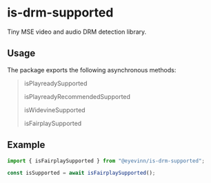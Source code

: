 # is-drm-supported

Tiny MSE video and audio DRM detection library.

## Usage

The package exports the following asynchronous methods:

> isPlayreadySupported
> 
> isPlayreadyRecommendedSupported
> 
> isWidevineSupported
> 
> isFairplaySupported

## Example

```typescript
import { isFairplaySupported } from "@eyevinn/is-drm-supported";

const isSupported = await isFairplaySupported();
```
